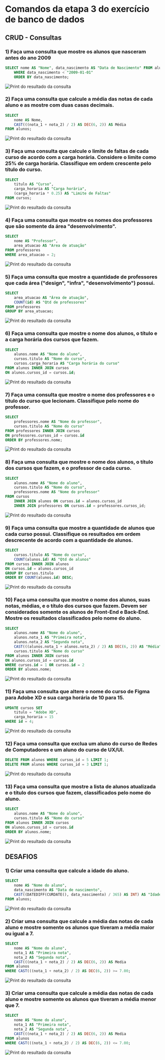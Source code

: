 # Comandos da etapa 3 do exercício de banco de dados

## CRUD - Consultas

### 1) Faça uma consulta que mostre os alunos que nasceram antes do ano 2009

```sql
SELECT nome AS "Nome", data_nascimento AS "Data de Nascimento" FROM alunos
	WHERE data_nascimento < "2009-01-01"
	ORDER BY data_nascimento;
```

![Print do resultado da consulta](resultado-01.png)

### 2) Faça uma consulta que calcule a média das notas de cada aluno e as mostre com duas casas decimais.

```sql
SELECT
    nome AS Nome,
    CAST(((nota_1 + nota_2) / 2) AS DEC(6, 2)) AS Média
FROM alunos;
```

![Print do resultado da consulta](resultado-02.png)

### 3) Faça uma consulta que calcule o limite de faltas de cada curso de acordo com a carga horária. Considere o limite como 25% de carga horária. Classifique em ordem crescente pelo título do curso.

```sql
SELECT 
	titulo AS "Curso",
    carga_horaria AS "Carga horária",
    (carga_horaria * 0.25) AS "Limite de Faltas"
FROM cursos;
```

![Print do resultado da consulta](resultado-03.png)

### 4) Faça uma consulta que mostre os nomes dos professores que são somente da área "desenvolvimento".

```sql
SELECT
	nome AS "Professor",
    area_atuacao AS "Area de atuação"
FROM professores
WHERE area_atuacao = 2;
```

![Print do resultado da consulta](resultado-04.png)

### 5) Faça uma consulta que mostre a quantidade de professores que cada área ("design", "infra", "desenvolvimento") possui.

```sql
SELECT
	area_atuacao AS "Área de atuação",
    COUNT(id) AS "Qtd de professores"
FROM professores
GROUP BY area_atuacao;
```

![Print do resultado da consulta](resultado-05.png)

### 6) Faça uma consulta que mostre o nome dos alunos, o título e a carga horária dos cursos que fazem.

```sql
SELECT
	alunos.nome AS "Nome do aluno",
    cursos.titulo AS "Nome do curso",
    cursos.carga_horaria AS "Carga horária do curso"
FROM alunos INNER JOIN cursos
ON alunos.cursos_id = cursos.id;
```

![Print do resultado da consulta](resultado-06.png)

### 7) Faça uma consulta que mostre o nome dos professores e o título do curso que lecionam. Classifique pelo nome do professor.

```sql
SELECT
	professores.nome AS "Nome do professor",
    cursos.titulo AS "Nome do curso"
FROM professores INNER JOIN cursos
ON professores.cursos_id = cursos.id
ORDER BY professores.nome;
```

![Print do resultado da consulta](resultado-07.png)

### 8) Faça uma consulta que mostre o nome dos alunos, o título dos cursos que fazem, e o professor de cada curso.

```sql
SELECT
	alunos.nome AS "Nome do aluno",
    cursos.titulo AS "Nome do curso",
    professores.nome AS "Nome do professor"
FROM cursos
	INNER JOIN alunos ON cursos.id = alunos.cursos_id
    INNER JOIN professores ON cursos.id = professores.cursos_id;
```

![Print do resultado da consulta](resultado-08.png)

### 9) Faça uma consulta que mostre a quantidade de alunos que cada curso possui. Classifique os resultados em ordem descrecente de acordo com a quantidade de alunos.

```sql
SELECT
	cursos.titulo AS "Nome do curso",
    COUNT(alunos.id) AS "Qtd de alunos"
FROM cursos INNER JOIN alunos
ON cursos.id = alunos.cursos_id
GROUP BY cursos.titulo
ORDER BY COUNT(alunos.id) DESC;
```

![Print do resultado da consulta](resultado-09.png)

### 10) Faça uma consulta que mostre o nome dos alunos, suas notas, médias, e o título dos cursos que fazem. Devem ser considerados somente os alunos de Front-End e Back-End. Mostre os resultados classificados pelo nome do aluno.

```sql
SELECT
	alunos.nome AS "Nome do aluno",
    alunos.nota_1 AS "Primeira nota",
    alunos.nota_2 AS "Segunda nota",
    CAST(((alunos.nota_1 + alunos.nota_2) / 2) AS DEC(6, 2)) AS "Média",
    cursos.titulo AS "Nome do curso"
FROM alunos INNER JOIN cursos
ON alunos.cursos_id = cursos.id
WHERE cursos.id = 1 OR cursos.id = 2
ORDER BY alunos.nome;
```

![Print do resultado da consulta](resultado-10.png)

### 11) Faça uma consulta que altere o nome do curso de Figma para Adobe XD e sua carga horária de 10 para 15.

```sql
UPDATE cursos SET
	titulo = "Adobe XD",
    carga_horaria = 15
WHERE id = 4;
```

![Print do resultado da consulta](resultado-11.png)

### 12) Faça uma consulta que exclua um aluno do curso de Redes de Computadores e um aluno do curso de UX/UI.

```sql
DELETE FROM alunos WHERE cursos_id = 5 LIMIT 1;
DELETE FROM alunos WHERE cursos_id = 3 LIMIT 1;
```

![Print do resultado da consulta](resultado-12.png)

### 13) Faça uma consulta que mostre a lista de alunos atualizada e o título dos cursos que fazem, classificados pelo nome do aluno.

```sql
SELECT
	alunos.nome AS "Nome do aluno",
    cursos.titulo AS "Nome do curso"
FROM alunos INNER JOIN cursos
ON alunos.cursos_id = cursos.id
ORDER BY alunos.nome;
```

![Print do resultado da consulta](resultado-13.png)

## DESAFIOS

### 1) Criar uma consulta que calcule a idade do aluno.

```sql
SELECT
	nome AS "Nome do aluno",
    data_nascimento AS "Data de nascimento",
    CAST((DATEDIFF(CURDATE(), data_nascimento) / 365) AS INT) AS "Idade"
FROM alunos;
```

![Print do resultado da consulta](resultado-desafio-01.png)

### 2) Criar uma consulta que calcule a média das notas de cada aluno e mostre somente os alunos que tiveram a média maior ou igual a 7.

```sql
SELECT
	nome AS "Nome do aluno",
    nota_1 AS "Primeira nota",
    nota_2 AS "Segunda nota",
    CAST(((nota_1 + nota_2) / 2) AS DEC(6, 2)) AS Media
FROM alunos
WHERE CAST(((nota_1 + nota_2) / 2) AS DEC(6, 2)) >= 7.00;
```
![Print do resultado da consulta](resultado-desafio-02.png)

### 3) Criar uma consulta que calcule a média das notas de cada aluno e mostre somente os alunos que tiveram a média menor que 7.

```sql
SELECT
	nome AS "Nome do aluno",
    nota_1 AS "Primeira nota",
    nota_2 AS "Segunda nota",
    CAST(((nota_1 + nota_2) / 2) AS DEC(6, 2)) AS Media
FROM alunos
WHERE CAST(((nota_1 + nota_2) / 2) AS DEC(6, 2)) <= 7.00;
```

![Print do resultado da consulta](resultado-desafio-03.png)